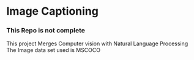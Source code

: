 # Image Captioning
### This Repo is not complete

This project Merges Computer vision with Natural Language Processing
The Image data set used is MSCOCO

